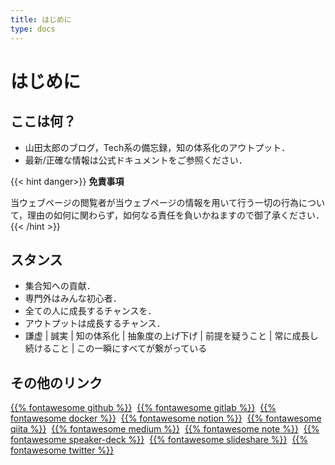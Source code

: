 ```yaml
---
title: はじめに
type: docs
---
```


# はじめに

## ここは何？
- 山田太郎のブログ，Tech系の備忘録，知の体系化のアウトプット．
- 最新/正確な情報は公式ドキュメントをご参照ください．

{{< hint danger>}}
**免責事項**

当ウェブページの閲覧者が当ウェブページの情報を用いて行う一切の行為について，理由の如何に関わらず，如何なる責任を負いかねますので御了承ください．
{{< /hint >}}

## スタンス
- 集合知への貢献．
- 専門外はみんな初心者．
- 全ての人に成長するチャンスを．
- アウトプットは成長するチャンス．
- 謙虚 | 誠実 | 知の体系化 | 抽象度の上げ下げ | 前提を疑うこと | 常に成長し続けること | この一瞬にすべてが繋がっている

## その他のリンク
[{{% fontawesome github %}}](https://github.com/solareenlo)&nbsp;
[{{% fontawesome gitlab %}}](https://gitlab.com/solareenlo)&nbsp;
[{{% fontawesome docker %}}](https://hub.docker.com/u/solareenlo)&nbsp;
[{{% fontawesome notion %}}](https://notion.so/solareenlo)&nbsp;
[{{% fontawesome qiita %}}](https://qiita.com/solareenlo)&nbsp;
[{{% fontawesome medium %}}](https://medium.com/@solareenlo)&nbsp;
[{{% fontawesome note %}}](https://note.mu/solareenlo)&nbsp;
[{{% fontawesome speaker-deck %}}](https://speakerdeck.com/solareenlo/stars)&nbsp;
[{{% fontawesome slideshare %}}](https://www.slideshare.net/reenlosola/favorites)&nbsp;
[{{% fontawesome twitter %}}](https://twitter.com/solareenlo)
